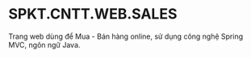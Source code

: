 # SPKT.CNTT.WEB.SALES
Trang web dùng để Mua - Bán hàng online, sử dụng công nghệ Spring MVC, ngôn ngữ Java.
